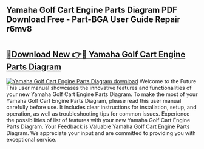 ## Yamaha Golf Cart Engine Parts Diagram PDF Download Free - Part-BGA User Guide Repair r6mv8

# <h2><a href="http://dfrl6v.blite.top/?on=Yamaha+Golf+Cart+Engine+Parts+Diagram">🔗Download New 👉🔴 Yamaha Golf Cart Engine Parts Diagram</a></h2>

[![Yamaha Golf Cart Engine Parts Diagram download](https://i.imgur.com/lujVjoI.png)](http://dfrl6v.blite.top/?on=Yamaha+Golf+Cart+Engine+Parts+Diagram)
Welcome to the Future This user manual showcases the innovative features and functionalities of your new Yamaha Golf Cart Engine Parts Diagram. To make the most of your Yamaha Golf Cart Engine Parts Diagram, please read this user manual carefully before use. It includes clear instructions for installation, setup, and operation, as well as troubleshooting tips for common issues. Experience the possibilities of list of features with your new Yamaha Golf Cart Engine Parts Diagram. Your Feedback is Valuable Yamaha Golf Cart Engine Parts Diagram. We appreciate your input and are committed to providing you with exceptional service.
